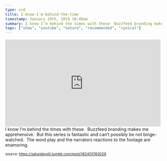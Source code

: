 ```yaml
---
type: vid
title: I-know-I-m-behind-the-time
timestamp: January 29th, 2019 10:46am
summary: I know I’m behind the times with these  Buzzfeed branding makes me apprehensive  But this series is fantastic and can’t possibly be not bingewatched
tags: ["show", "youtube", "nature", "recommended", "cynical"]
---
```

<iframe width="500" height="281"  id="youtube_iframe" src="https://www.youtube.com/embed/mbnBYh-BJ1g?feature=oembed&amp;enablejsapi=1&amp;origin=http://safe.txmblr.com&amp;wmode=opaque" frameborder="0" allow="accelerometer; autoplay; clipboard-write; encrypted-media; gyroscope; picture-in-picture" allowfullscreen></iframe>                    
                                            <div class="caption">
I know I’m behind the times with these.  Buzzfeed branding makes me apprehensive.  But this series is fantastic and can’t possibly be not binge-watched.  The word play and the narrators reactions to the footage are enamoring.
 
                                                    
<small>source: https://saturdayxiii.tumblr.com/post/182401763029</small>
